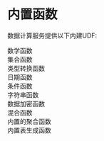 # 内置函数

数据计算服务提供以下内建UDF:

数学函数</br>
集合函数</br>
类型转换函数</br>
日期函数</br>
条件函数</br>
字符串函数</br>
数据加密函数</br>
混合函数</br>
内置的聚合函数</br>
内置表生成函数</br>
